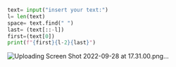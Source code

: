 ```.py

text= input("insert your text:")
l= len(text)
space= text.find(" ")
last= (text[::-l])
first=(text[0])
print(f"{first}{l-2}{last}")
```

![Uploading Screen Shot 2022-09-28 at 17.31.00.png…]()

